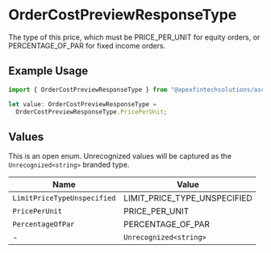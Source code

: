 # OrderCostPreviewResponseType

The type of this price, which must be PRICE_PER_UNIT for equity orders, or PERCENTAGE_OF_PAR for fixed income orders.

## Example Usage

```typescript
import { OrderCostPreviewResponseType } from "@apexfintechsolutions/ascend-sdk/models/components";

let value: OrderCostPreviewResponseType =
  OrderCostPreviewResponseType.PricePerUnit;
```

## Values

This is an open enum. Unrecognized values will be captured as the `Unrecognized<string>` branded type.

| Name                         | Value                        |
| ---------------------------- | ---------------------------- |
| `LimitPriceTypeUnspecified`  | LIMIT_PRICE_TYPE_UNSPECIFIED |
| `PricePerUnit`               | PRICE_PER_UNIT               |
| `PercentageOfPar`            | PERCENTAGE_OF_PAR            |
| -                            | `Unrecognized<string>`       |